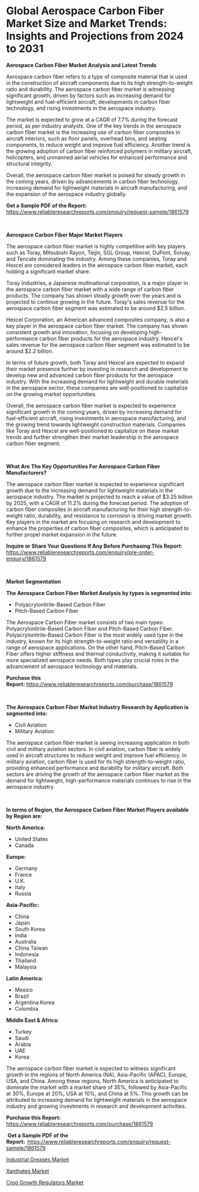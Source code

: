 <p><h1>Global Aerospace Carbon Fiber Market Size and Market Trends: Insights and Projections from 2024 to 2031</h1></p><p><strong>Aerospace Carbon Fiber Market Analysis and Latest Trends</strong></p>
<p><p>Aerospace carbon fiber refers to a type of composite material that is used in the construction of aircraft components due to its high strength-to-weight ratio and durability. The aerospace carbon fiber market is witnessing significant growth, driven by factors such as increasing demand for lightweight and fuel-efficient aircraft, developments in carbon fiber technology, and rising investments in the aerospace industry.</p><p>The market is expected to grow at a CAGR of 7.7% during the forecast period, as per industry analysts. One of the key trends in the aerospace carbon fiber market is the increasing use of carbon fiber composites in aircraft interiors, such as floor panels, overhead bins, and seating components, to reduce weight and improve fuel efficiency. Another trend is the growing adoption of carbon fiber reinforced polymers in military aircraft, helicopters, and unmanned aerial vehicles for enhanced performance and structural integrity.</p><p>Overall, the aerospace carbon fiber market is poised for steady growth in the coming years, driven by advancements in carbon fiber technology, increasing demand for lightweight materials in aircraft manufacturing, and the expansion of the aerospace industry globally.</p></p>
<p><strong>Get a Sample PDF of the Report:&nbsp;</strong> <a href="https://www.reliableresearchreports.com/enquiry/request-sample/1861579">https://www.reliableresearchreports.com/enquiry/request-sample/1861579</a></p>
<p>&nbsp;</p>
<p><strong>Aerospace Carbon Fiber Major Market Players</strong></p>
<p><p>The aerospace carbon fiber market is highly competitive with key players such as Toray, Mitsubishi Rayon, Teijin, SGL Group, Hexcel, DuPont, Solvay, and Tencate dominating the industry. Among these companies, Toray and Hexcel are considered leaders in the aerospace carbon fiber market, each holding a significant market share.</p><p>Toray Industries, a Japanese multinational corporation, is a major player in the aerospace carbon fiber market with a wide range of carbon fiber products. The company has shown steady growth over the years and is projected to continue growing in the future. Toray's sales revenue for the aerospace carbon fiber segment was estimated to be around $2.5 billion.</p><p>Hexcel Corporation, an American advanced composites company, is also a key player in the aerospace carbon fiber market. The company has shown consistent growth and innovation, focusing on developing high-performance carbon fiber products for the aerospace industry. Hexcel's sales revenue for the aerospace carbon fiber segment was estimated to be around $2.2 billion.</p><p>In terms of future growth, both Toray and Hexcel are expected to expand their market presence further by investing in research and development to develop new and advanced carbon fiber products for the aerospace industry. With the increasing demand for lightweight and durable materials in the aerospace sector, these companies are well-positioned to capitalize on the growing market opportunities.</p><p>Overall, the aerospace carbon fiber market is expected to experience significant growth in the coming years, driven by increasing demand for fuel-efficient aircraft, rising investments in aerospace manufacturing, and the growing trend towards lightweight construction materials. Companies like Toray and Hexcel are well-positioned to capitalize on these market trends and further strengthen their market leadership in the aerospace carbon fiber segment.</p></p>
<p>&nbsp;</p>
<p><strong>What Are The Key Opportunities For Aerospace Carbon Fiber Manufacturers?</strong></p>
<p><p>The aerospace carbon fiber market is expected to experience significant growth due to the increasing demand for lightweight materials in the aerospace industry. The market is projected to reach a value of $3.25 billion by 2025, with a CAGR of 11.2% during the forecast period. The adoption of carbon fiber composites in aircraft manufacturing for their high strength-to-weight ratio, durability, and resistance to corrosion is driving market growth. Key players in the market are focusing on research and development to enhance the properties of carbon fiber composites, which is anticipated to further propel market expansion in the future.</p></p>
<p><strong>Inquire or Share Your Questions If Any Before Purchasing This Report:</strong> <a href="https://www.reliableresearchreports.com/enquiry/pre-order-enquiry/1861579">https://www.reliableresearchreports.com/enquiry/pre-order-enquiry/1861579</a></p>
<p>&nbsp;</p>
<p><strong>Market Segmentation</strong></p>
<p><strong>The Aerospace Carbon Fiber Market Analysis by types is segmented into:</strong></p>
<p><ul><li>Polyacrylonitrile-Based Carbon Fiber</li><li>Pitch-Based Carbon Fiber</li></ul></p>
<p><p>The Aerospace Carbon Fiber market consists of two main types: Polyacrylonitrile-Based Carbon Fiber and Pitch-Based Carbon Fiber. Polyacrylonitrile-Based Carbon Fiber is the most widely used type in the industry, known for its high strength-to-weight ratio and versatility in a range of aerospace applications. On the other hand, Pitch-Based Carbon Fiber offers higher stiffness and thermal conductivity, making it suitable for more specialized aerospace needs. Both types play crucial roles in the advancement of aerospace technology and materials.</p></p>
<p><strong>Purchase this Report:&nbsp;</strong><a href="https://www.reliableresearchreports.com/purchase/1861579">https://www.reliableresearchreports.com/purchase/1861579</a></p>
<p>&nbsp;</p>
<p><strong>The Aerospace Carbon Fiber Market Industry Research by Application is segmented into:</strong></p>
<p><ul><li>Civil Aviation</li><li>Military Aviation</li></ul></p>
<p><p>The aerospace carbon fiber market is seeing increasing application in both civil and military aviation sectors. In civil aviation, carbon fiber is widely used in aircraft structures to reduce weight and improve fuel efficiency. In military aviation, carbon fiber is used for its high strength-to-weight ratio, providing enhanced performance and durability for military aircraft. Both sectors are driving the growth of the aerospace carbon fiber market as the demand for lightweight, high-performance materials continues to rise in the aerospace industry.</p></p>
<p>&nbsp;</p>
<p><strong>In terms of Region, the Aerospace Carbon Fiber Market Players available by Region are:</strong></p>
<p>
    <p> <strong> North America: </strong>
        <ul>
            <li>United States</li>
            <li>Canada</li>
        </ul>
        </p> 
    <p> <strong> Europe: </strong>
        <ul>
            <li>Germany</li>
            <li>France</li>
            <li>U.K.</li>
            <li>Italy</li>
            <li>Russia</li>
        </ul>
        </p> 
    <p> <strong> Asia-Pacific: </strong>
        <ul>
            <li>China</li>
            <li>Japan</li>
            <li>South Korea</li>
            <li>India</li>
            <li>Australia</li>
            <li>China Taiwan</li>
            <li>Indonesia</li>
            <li>Thailand</li>
            <li>Malaysia</li>
        </ul>
        </p> 
    <p> <strong> Latin America: </strong>
        <ul>
            <li>Mexico</li>
            <li>Brazil</li>
            <li>Argentina Korea</li>
            <li>Colombia</li>
        </ul>
        </p> 
    <p> <strong> Middle East & Africa: </strong>
        <ul>
            <li>Turkey</li>
            <li>Saudi</li>
            <li>Arabia</li>
            <li>UAE</li>
            <li>Korea</li>
        </ul>
    </p>
    </p>
<p><p>The aerospace carbon fiber market is expected to witness significant growth in the regions of North America (NA), Asia-Pacific (APAC), Europe, USA, and China. Among these regions, North America is anticipated to dominate the market with a market share of 35%, followed by Asia-Pacific at 30%, Europe at 20%, USA at 10%, and China at 5%. This growth can be attributed to increasing demand for lightweight materials in the aerospace industry and growing investments in research and development activities.</p></p>
<p><strong>Purchase this Report: </strong><a href="https://www.reliableresearchreports.com/purchase/1861579">https://www.reliableresearchreports.com/purchase/1861579</a></p>
<p>&nbsp;<strong>Get a Sample PDF of the Report:&nbsp;&nbsp;</strong><a href="https://www.reliableresearchreports.com/enquiry/request-sample/1861579">https://www.reliableresearchreports.com/enquiry/request-sample/1861579</a></p>
<p><strong></strong></p>
<p><p><a href="https://github.com/arionmp/Market-Research-Report-List-2/blob/main/industrial-greases-market.md">Industrial Greases Market</a></p><p><a href="https://github.com/pgtimber/Market-Research-Report-List-1/blob/main/xanthates-market.md">Xanthates Market</a></p><p><a href="https://github.com/lataunyatinikmelvin59ilbd0dv/Market-Research-Report-List-1/blob/main/crop-growth-regulators-market.md">Crop Growth Regulators Market</a></p></p>